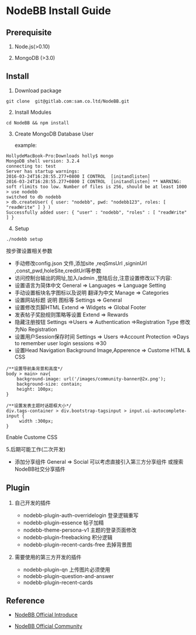 # NodeBB Install Guide

## Prerequisite

1. Node.js(>0.10)

2. MongoDB (>3.0)


## Install

1. Download package

```
git clone  git@gitlab.com:sam.co.ltd/NodeBB.git

```

2. Install Modules
```
cd NodeBB && npm install
```

3. Create MongoDB Database User

   example:

```
HollydeMacBook-Pro:Downloads holly$ mongo
MongoDB shell version: 3.2.4
connecting to: test
Server has startup warnings:
2016-03-24T16:28:55.277+0800 I CONTROL  [initandlisten]
2016-03-24T16:28:55.277+0800 I CONTROL  [initandlisten] ** WARNING: soft rlimits too low. Number of files is 256, should be at least 1000
> use nodebb
switched to db nodebb
> db.createUser( { user: "nodebb", pwd: "nodebb123", roles: [ "readWrite" ] } )
Successfully added user: { "user" : "nodebb", "roles" : [ "readWrite" ] }

```

4. Setup



```
./nodebb setup
```

按步骤设置相关参数
* 手动修改config.json 文件,添加site ,reqSmsUrl ,signinUrl ,const_pwd,holeSite,creditUrl等参数
* 访问控制台输出的网址,加入/admin ,登陆后台,注意设置修改以下内容:
* 设置语言为简体中文  General => Languages => Language Setting
* 手动设置板块名字图标以及说明 翻译为中文  Manage => Categories
* 设置网站标题 说明 图标等  Settings => General
* 设置修改页脚HTML  Extend => Widgets => Global Footer
* 发表帖子奖励规则策略等设置  Extend => Rewards
* 隐藏注册按钮 Settings =>Users => Authentication =>Registration Type   修改为No Registration
* 设置用户Session保存时间 Settings => Users =>Account Protection =>Days to remember user login sessions =>30
* 设置Head Navigation Background Image,Apperence => Custome HTML & CSS

````
/**设置导航条背景和高度*/
body > main> nav{
    background-image: url('/images/community-banner@2x.png');
    background-size: contain;
    height: 100px;
}
````

````
/**设置发表主题时话题框大小*/
div.tags-container > div.bootstrap-tagsinput > input.ui-autocomplete-input {
     width :300px;
}
````

Enable Custome CSS

5.后期可能工作(二次开发)
* 添加分享组件  General => Social 可以考虑直接引入第三方分享组件 或搜索NodeBB社交分享插件

## Plugin

1. 自己开发的插件
    * nodebb-plugin-auth-overridelogin 登录逻辑重写
    * nodebb-plugin-essence  帖子加精
    * nodebb-theme-persona-v1 主题的登录页面修改
    * nodebb-plugin-freebacking 积分逻辑
    * nodebb-plugin-recent-cards-free 去掉背景图


2. 需要使用的第三方开发的插件
    * nodebb-plugin-qn  上传图片必须使用
    * nodebb-plugin-question-and-answer
    * nodebb-plugin-recent-cards



## Reference

* [NodeBB Official Introduce](https://docs.nodebb.org/en/latest/index.html)

* [NodeBB Official Community](https://community.nodebb.org/)